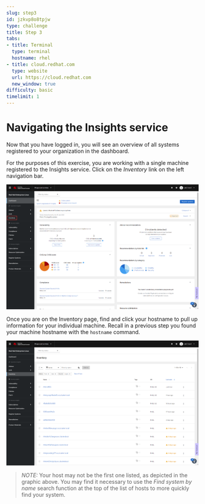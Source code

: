 ```yaml
---
slug: step3
id: jzkvp8o8tpjw
type: challenge
title: Step 3
tabs:
- title: Terminal
  type: terminal
  hostname: rhel
- title: cloud.redhat.com
  type: website
  url: https://cloud.redhat.com
  new_window: true
difficulty: basic
timelimit: 1
---
```

# Navigating the Insights service

Now that you have logged in, you will see an overview of all systems registered to your organization in the dashboard.

For the purposes of this exercise, you are working with a single machine registered to the Insights service.  Click on the _Inventory_ link on the left navigation bar.

![Insights Homepage](../assets/insights-homepage-new.png)

Once you are on the Inventory page, find and click your hostname to pull up information for your individual machine.  Recall in a previous step you found your machine hostname with the `hostname` command.

![View your machine](../assets/inventory-homepage-new.png)

>_NOTE:_ Your host may not be the first one listed, as depicted in the graphic above.  You may find it necessary to use the _Find system by name_ search function at the top of the list of hosts to more quickly find your system.
